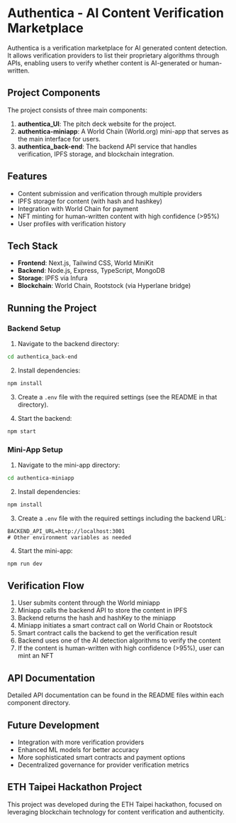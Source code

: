 # Authentica - AI Content Verification Marketplace

Authentica is a verification marketplace for AI generated content detection. It allows verification providers to list their proprietary algorithms through APIs, enabling users to verify whether content is AI-generated or human-written.

## Project Components

The project consists of three main components:

1. **authentica_UI**: The pitch deck website for the project.
2. **authentica-miniapp**: A World Chain (World.org) mini-app that serves as the main interface for users.
3. **authentica_back-end**: The backend API service that handles verification, IPFS storage, and blockchain integration.

## Features

- Content submission and verification through multiple providers
- IPFS storage for content (with hash and hashkey)
- Integration with World Chain for payment
- NFT minting for human-written content with high confidence (>95%)
- User profiles with verification history

## Tech Stack

- **Frontend**: Next.js, Tailwind CSS, World MiniKit
- **Backend**: Node.js, Express, TypeScript, MongoDB
- **Storage**: IPFS via Infura
- **Blockchain**: World Chain, Rootstock (via Hyperlane bridge)

## Running the Project

### Backend Setup

1. Navigate to the backend directory:
```bash
cd authentica_back-end
```

2. Install dependencies:
```bash
npm install
```

3. Create a `.env` file with the required settings (see the README in that directory).

4. Start the backend:
```bash
npm start
```

### Mini-App Setup

1. Navigate to the mini-app directory:
```bash
cd authentica-miniapp
```

2. Install dependencies:
```bash
npm install
```

3. Create a `.env` file with the required settings including the backend URL:
```
BACKEND_API_URL=http://localhost:3001
# Other environment variables as needed
```

4. Start the mini-app:
```bash
npm run dev
```

## Verification Flow

1. User submits content through the World miniapp
2. Miniapp calls the backend API to store the content in IPFS
3. Backend returns the hash and hashKey to the miniapp
4. Miniapp initiates a smart contract call on World Chain or Rootstock
5. Smart contract calls the backend to get the verification result
6. Backend uses one of the AI detection algorithms to verify the content
7. If the content is human-written with high confidence (>95%), user can mint an NFT

## API Documentation

Detailed API documentation can be found in the README files within each component directory.

## Future Development

- Integration with more verification providers
- Enhanced ML models for better accuracy
- More sophisticated smart contracts and payment options
- Decentralized governance for provider verification metrics

## ETH Taipei Hackathon Project

This project was developed during the ETH Taipei hackathon, focused on leveraging blockchain technology for content verification and authenticity.